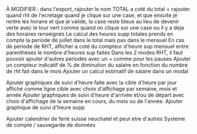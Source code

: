 À MODIFIER :
dans l'export, rajouter le nom TOTAL a coté du total + rajouter quand rht de l'ecretage
quand je clique sur une case, et que ensuite je rentre les horaire et que je valide, la case reste bleue au lieu de devenir verte avec le tour vert comme quand on clique sur une case ou il y a deja des horaires renseignés
Le calcul des heures supp totales prends en compte la periode de juillet dans le total mais pas dans le mensuel
En cas de periode de RHT, afficher a coté du compteur d'heure sup mensuel entre parenthèses le nombre d'heures sup faites
Dans les 2 modes RHT, il faut pouvoir ajouter d'autres periodes avec un + comme pour les pauses
Ajouter un compteur indicatif de % de diminution du salaire en fonction du nombre de rht fait dans le mois
Ajouter un calcul estimatif de salaire dans un modal

Ajouter graphiques de suivi d'heure faite avec la cible d'heure par jour affiché comme ligne cible avec choix d'affichage par semaine, mois et année
Ajouter graphiques de suivi d'heure d'arrivée et/ou de départ avec choix d'affichage de la semaine en cours, du mois ou de l'année.
Ajouter graphique de suivi d'heure supp

Ajouter calendrier de ferié suisse neuchatel et peut etre d'autres
Systeme de compte / sauvegarde de données
